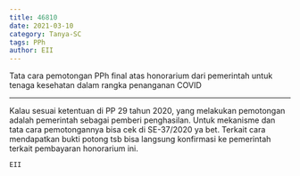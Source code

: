 ```yaml
---
title: 46810
date: 2021-03-10
category: Tanya-SC
tags: PPh
author: EII
---
```


Tata cara pemotongan PPh final atas honorarium dari pemerintah untuk tenaga kesehatan dalam rangka penanganan COVID

---

Kalau sesuai ketentuan di PP 29 tahun 2020, yang melakukan pemotongan adalah pemerintah sebagai pemberi penghasilan. Untuk mekanisme dan tata cara pemotongannya bisa cek di SE-37/2020 ya bet. Terkait cara mendapatkan bukti potong tsb bisa langsung konfirmasi ke pemerintah terkait pembayaran honorarium ini.

`EII`
